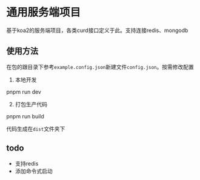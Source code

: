 # 通用服务端项目

基于koa2的服务端项目，各类curd接口定义于此。支持连接redis、mongodb

## 使用方法

在包的跟目录下参考`example.config.json`新建文件`config.json`。按需修改配置

1. 本地开发

pnpm run dev

2. 打包生产代码

pnpm run build

代码生成在`dist`文件夹下

## todo

* 支持redis
* 添加命令式启动